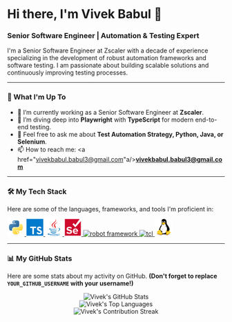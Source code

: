 # Hi there, I'm Vivek Babul 👋

### Senior Software Engineer | Automation & Testing Expert

I'm a Senior Software Engineer at Zscaler with a decade of experience specializing in the development of robust automation frameworks and software testing. I am passionate about building scalable solutions and continuously improving testing processes.

---

### 🚀 What I'm Up To

- 🏢 I’m currently working as a Senior Software Engineer at **Zscaler**.
- 🌱 I’m diving deep into **Playwright** with **TypeScript** for modern end-to-end testing.
- 💬 Feel free to ask me about **Test Automation Strategy, Python, Java, or Selenium**.
- 📫 How to reach me: <a href="vivekbabul.babul3@gmail.com"a/>**vivekbabul.babul3@gmail.com**

---

### 🛠️ My Tech Stack

Here are some of the languages, frameworks, and tools I'm proficient in:

<p align="left">
  <a href="https://www.python.org" target="_blank" rel="noreferrer">
    <img src="https://raw.githubusercontent.com/devicons/devicon/master/icons/python/python-original.svg" alt="python" width="40" height="40"/>
  </a>
  <a href="https://www.typescriptlang.org/" target="_blank" rel="noreferrer">
    <img src="https://raw.githubusercontent.com/devicons/devicon/master/icons/typescript/typescript-original.svg" alt="typescript" width="40" height="40"/>
  </a>
  <a href="https://www.java.com" target="_blank" rel="noreferrer">
    <img src="https://raw.githubusercontent.com/devicons/devicon/master/icons/java/java-original.svg" alt="java" width="40" height="40"/>
  </a>
  <a href="https://www.selenium.dev" target="_blank" rel="noreferrer">
    <img src="https://raw.githubusercontent.com/devicons/devicon/master/icons/selenium/selenium-original.svg" alt="selenium" width="40" height="40"/>
  </a>
  <a href="https://robotframework.org/" target="_blank" rel="noreferrer">
    <img src="https://img.shields.io/badge/Robot_Framework-000?style=for-the-badge&logo=robot-framework&logoColor=white" alt="robot framework" height="40"/>
  </a>
  <a href="https://www.tcl.tk/" target="_blank" rel="noreferrer">
    <img src="https://img.shields.io/badge/TCL-blue?style=for-the-badge&logo=tcl&logoColor=white" alt="tcl" height="40"/>
  </a>
  <a href="https://www.linux.org/" target="_blank" rel="noreferrer">
    <img src="https://raw.githubusercontent.com/devicons/devicon/master/icons/linux/linux-original.svg" alt="linux" width="40" height="40"/>
  </a>
</p>

---

### 📊 My GitHub Stats

Here are some stats about my activity on GitHub. **(Don't forget to replace `YOUR_GITHUB_USERNAME` with your username!)**

<p align="center">
  <img src="https://github-readme-stats.vercel.app/api?username=YOUR_GITHUB_USERNAME&show_icons=true&theme=dracula&include_all_commits=true&count_private=true" alt="Vivek's GitHub Stats" />
  <br/>
  <img src="https://github-readme-stats.vercel.app/api/top-langs/?username=YOUR_GITHUB_USERNAME&layout=compact&langs_count=8&theme=dracula" alt="Vivek's Top Languages" />
  <br/>
  <img src="https://github-readme-streak-stats.herokuapp.com/?user=YOUR_GITHUB_USERNAME&theme=dracula" alt="Vivek's Contribution Streak" />
</p>
